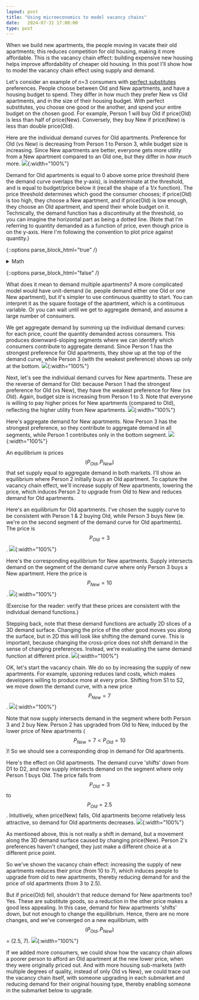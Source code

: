 ```yaml
---
layout: post
title: "Using microeconomics to model vacancy chains"
date:   2024-07-31 17:00:00
type: post
---
```

<!-- link to published html notebook -->

When we build new apartments, the people moving in vacate their old apartments; this reduces competition for old housing, making it more affordable. 
This is the vacancy chain effect: building expensive new housing helps improve affordability of cheaper old housing.
In this post I'll show how to model the vacancy chain effect using supply and demand.

Let's consider an example of n=3 consumers with [perfect substitutes](https://en.wikipedia.org/wiki/Substitute_good#Perfect_substitutes) preferences. 
People choose between Old and New apartments, and have a housing budget to spend. 
They differ in how much they prefer New vs Old apartments, and in the size of their housing budget.
With perfect substitutes, you choose one good or the another, and spend your entire budget on the chosen good.
For example, Person 1 will buy Old if price(Old) is less than half of price(New). 
Conversely, they buy New if price(New) is less than double price(Old).

Here are the individual demand curves for Old apartments.
Preference for Old (vs New) is decreasing from Person 1 to Person 3, while budget size is increasing.
Since New apartments are better, everyone gets more utility from a New apartment compared to an Old one, but they differ in *how much* more.
![](https://michaelwiebe.com/assets/vacancy_chain/indl_demand_oldapt.png){:width="100%"}

Demand for Old apartments is equal to 0 above some price threshold (here the demand curve overlaps the y-axis), is indeterminate at the threshold, and is equal to budget/price below it (recall the shape of a 1/x function).
The price threshold determines which good the consumer chooses; if price(Old) is too high, they choose a New apartment, and if price(Old) is low enough, they choose an Old apartment, and spend their whole budget on it.
Technically, the demand function has a discontinuity at the threshold, so you can imagine the horizontal part as being a dotted line.
(Note that I'm referring to quantity demanded as a function of price, even though price is on the y-axis. 
Here I'm following the convention to plot price against quantity.)
<!-- note: inverse demand function; thinking of Q(p), but have p on y-axis -->

{::options parse_block_html="true" /}

<details>
<summary markdown="span">Math</summary>

<!-- need $$ for inline math on kramdown (?), even though it renders as equations here -->
Let $$x_{1}$$ = Old apartments, $$x_{2}$$ = New apartments.
Let $$x_{i,j}$$ be quantity demanded for consumer $$i$$ of good $$j$$, with income $$m_{i}$$.
Given perfect substitutes utility $$u(x_{1},x_{2}) = a x_{1} + b x_{2}$$, we can derive the demand functions with the threshold defined by equating the marginal rate of substitution ($$a/b$$) with the price ratio ($$p_{1}/p_{2}$$).
I use supply functions $$S_{1}(p_{1}) = -26 + 12 p_{1}$$ and $$S_{2}(p_{2}) = \frac{3}{10} p_{2}$$.
$$S_{2}$$ shifts to $$S_{2}^{new}(p_{2}) = \frac{50}{49} p_{2}$$.

$$
\begin{aligned}
\begin{split}
&u_{1}(x_{1},x_{2}) = x_{1} + 2x_{2} \\
&u_{2}(x_{1},x_{2}) = x_{1} + 3x_{2} \\
&u_{3}(x_{1},x_{2}) = x_{1} + 4x_{2} \\

&m_{1} = 10 \\
&m_{2} = 20 \\
&m_{3} = 30 \\
% \end{split}
% \end{aligned}

% \begin{aligned}
% \begin{split}
&x_{1,1} = \bigg\{ 
    \begin{matrix}
    0, p_{1} > \frac{p_{2}}{2} \\
    \frac{m_{1}}{p_{1}}, p_{1} \leq \frac{p_{2}}{2} \\
    \end{matrix} \\
&x_{1,2} = \bigg\{ 
    \begin{matrix}
    \frac{m_{1}}{p_{2}}, p_{1} > \frac{p_{2}}{2} \\
    0, p_{1} \leq \frac{p_{2}}{2} \\
    \end{matrix} \\

&x_{2,1} = \bigg\{ 
    \begin{matrix}
    0, p_{1} > \frac{p_{2}}{3} \\
    \frac{m_{2}}{p_{1}}, p_{1} \leq \frac{p_{2}}{3} \\
    \end{matrix} \\
&x_{2,2} = \bigg\{ 
    \begin{matrix}
    \frac{m_{2}}{p_{2}}, p_{1} > \frac{p_{2}}{3} \\
    0, p_{1} \leq \frac{p_{2}}{3} \\
    \end{matrix} \\

&x_{3,1} = \bigg\{ 
    \begin{matrix}
    0, p_{1} > \frac{p_{2}}{4} \\
    \frac{m_{3}}{p_{1}}, p_{1} \leq \frac{p_{2}}{4} \\
    \end{matrix} \\
&x_{3,2} = \bigg\{ 
    \begin{matrix}
    \frac{m_{3}}{p_{2}}, p_{1} > \frac{p_{2}}{4} \\
    0, p_{1} \leq \frac{p_{2}}{4}
    \end{matrix} \\
\end{split}
\end{aligned}


$$

</details>

{::options parse_block_html="false" /}

What does it mean to demand multiple apartments? 
A more complicated model would have unit-demand (ie. people demand either one Old or one New apartment), but it's simpler to use continuous quantity to start.
You can interpret it as the square footage of the apartment, which is a continuous variable.
Or you can wait until we get to aggregate demand, and assume a large number of consumers.

We get aggregate demand by summing up the individual demand curves: for each price, count the quantity demanded across consumers.
This produces downward-sloping segments where we can identify which consumers contribute to aggregate demand.
Since Person 1 has the strongest preference for Old apartments, they show up at the top of the demand curve, while Person 3 (with the weakest preference) shows up only at the bottom.
![](https://michaelwiebe.com/assets/vacancy_chain/agg_demand_oldapt.png){:width="100%"}


Next, let's see the individual demand curves for New apartments. 
These are the reverse of demand for Old: because Person 1 had the strongest preference for Old (vs New), they have the weakest preference for New (vs Old).
Again, budget size is increasing from Person 1 to 3.
Note that everyone is willing to pay higher prices for New apartments (compared to Old), reflecting the higher utility from New apartments.
![](https://michaelwiebe.com/assets/vacancy_chain/indl_demand_newapt.png){:width="100%"}

Here's aggregate demand for New apartments. 
Now Person 3 has the strongest preference, so they contribute to aggregate demand in all segments, while Person 1 contributes only in the bottom segment.
![](https://michaelwiebe.com/assets/vacancy_chain/agg_demand_newapt.png){:width="100%"}

An equilibrium is prices $$(P_{Old}, P_{New})$$ that set supply equal to aggregate demand in both markets.
I'll show an equilibrium where Person 2 initially buys an Old apartment. 
To capture the vacancy chain effect, we'll increase supply of New apartments, lowering the price, which induces Person 2 to upgrade from Old to New and reduces demand for Old apartments.
<!-- it's really the lower price that both(induces I2 to upgrade, reduces D1) 
it's not I2 upgrading that reduces D1; rather, moving alond D1 surface from change in p2, and we happen to end up at a point where I2 is in the other corner solution.
-->

Here's an equilibrium for Old apartments. 
I've chosen the supply curve to be consistent with Person 1 & 2 buying Old, while Person 3 buys New (ie. we're on the second segment of the demand curve for Old apartments).
The price is $$P_{Old} = 3$$.
![](https://michaelwiebe.com/assets/vacancy_chain/eqm1_oldapt.png){:width="100%"}

Here's the corresponding equilibrium for New apartments. 
Supply intersects demand on the segment of the demand curve where only Person 3 buys a New apartment.
Here the price is $$P_{New} = 10$$.
![](https://michaelwiebe.com/assets/vacancy_chain/eqm1_newapt.png){:width="100%"}

(Exercise for the reader: verify that these prices are consistent with the individual demand functions.)

Stepping back, note that these demand functions are actually 2D slices of a 3D demand surface. 
Changing the price of the other good moves you along the surface, but in 2D this will look like shifting the demand curve.
This is important, because changing the cross-price does not shift demand in the sense of changing preferences.
Instead, we're evaluating the same demand function at different price.
![](https://michaelwiebe.com/assets/vacancy_chain/demand_surface3d.png){:width="100%"}

OK, let's start the vacancy chain. 
We do so by increasing the supply of new apartments. 
For example, upzoning reduces land costs, which makes developers willing to produce more at every price.
Shifting from S1 to S2, we move down the demand curve, with a new price $$P_{New}=7$$.
![](https://michaelwiebe.com/assets/vacancy_chain/eqm2_newapt.png){:width="100%"}

Note that now supply intersects demand in the segment where both Person 3 and 2 buy New. 
Person 2 has upgraded from Old to New, induced by the lower price of New apartments ($$P_{New}=7 < P_{Old}=10$$)! 
So we should see a corresponding drop in demand for Old apartments.

Here's the effect on Old apartments. 
The demand curve 'shifts' down from D1 to D2, and now supply intersects demand on the segment where only Person 1 buys Old. 
The price falls from $$P_{Old}=3$$ to $$P_{Old}=2.5$$.
Intuitively, when price(New) falls, Old apartments become relatively less attractive, so demand for Old apartments decreases.
![](https://michaelwiebe.com/assets/vacancy_chain/eqm2_oldapt.png){:width="100%"}

<!-- I2 upgrading is incidental to the result
- could have had a supply shift with i2 staying at x1, but still p2 falls and p1 falls
 -->

 As mentioned above, this is not really a shift in demand, but a movement along the 3D demand surface caused by changing price(New).
 Person 2's preferences haven't changed, they just make a different choice at a different price point.

 So we've shown the vacancy chain effect: increasing the supply of new apartments reduces their price (from 10 to 7), which induces people to upgrade from old to new apartments, thereby reducing demand for and the price of old apartments (from 3 to 2.5).

But if price(Old) fell, shouldn't that reduce demand for New apartments too? 
Yes. These are substitute goods, so a reduction in the other price makes a good less appealing.
In this case, demand for New apartments 'shifts' down, but not enough to change the equilibrium.
Hence, there are no more changes, and we've converged on a new equilibrium, with $$(P_{Old}, P_{New})$$ = (2.5, 7).
![](https://michaelwiebe.com/assets/vacancy_chain/eqm2b_newapt.png){:width="100%"}

If we added more consumers, we could show how the vacancy chain allows a poorer person to afford an Old apartment at the new lower price, when they were originally priced out.
And with more housing sub-markets (with multiple degrees of quality, instead of only Old vs New), we could trace out the vacancy chain itself, with someone upgrading in each submarket and reducing demand for their original housing type, thereby enabling someone in the submarket below to upgrade.
<!-- not doing unit demand, so not a standard vacancy chain  -->